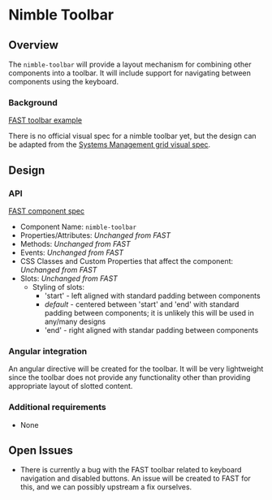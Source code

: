 # Nimble Toolbar

## Overview

The `nimble-toolbar` will provide a layout mechanism for combining other components into a toolbar. It will include support for navigating between components using the keyboard.

### Background

[FAST toolbar example](https://explore.fast.design/components/fast-toolbar)

There is no official visual spec for a nimble toolbar yet, but the design can be adapted from the [Systems Management grid visual spec](https://xd.adobe.com/view/63af23a9-b25f-484c-9fb6-ba387ddf3b54-36fc).

## Design

### API

[FAST component spec](https://github.com/microsoft/fast/blob/9ff8dce1424ff2a4bac1bba51cf4f32d86438823/packages/web-components/fast-foundation/src/toolbar/toolbar.spec.md)

-   Component Name: `nimble-toolbar`
-   Properties/Attributes: _Unchanged from FAST_
-   Methods: _Unchanged from FAST_
-   Events: _Unchanged from FAST_
-   CSS Classes and Custom Properties that affect the component: _Unchanged from FAST_
-   Slots: _Unchanged from FAST_
    -   Styling of slots:
        -   'start' - left aligned with standard padding between components
        -   _default_ - centered between 'start' and 'end' with standard padding between components; it is unlikely this will be used in any/many designs
        -   'end' - right aligned with standar padding between components

### Angular integration

An angular directive will be created for the toolbar. It will be very lightweight since the toolbar does not provide any functionality other than providing appropriate layout of slotted content.

### Additional requirements

-   None

## Open Issues

-   There is currently a bug with the FAST toolbar related to keyboard navigation and disabled buttons. An issue will be created to FAST for this, and we can possibly upstream a fix ourselves.
